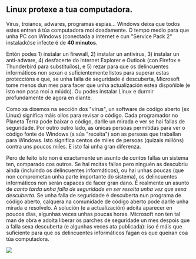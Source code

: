 



<h2>Linux protexe a tua computadora.</h2>

Virus, troianos, adwares, programas espías... Windows deixa que todos estes entren á túa computadora moi doadamente. O tempo medio para que unha PC con Windows (conectada a internet e cun "Service Pack 2" instalado)se infecte é de <b>40 minutos</b>.

Entón podes 1) instalar un firewall, 2) instalar un antivirus, 3) instalar un anti-adware, 4) desfacerte do Internet Explorer e Outlook (con Firefox e Thunderbird para substituílos), e 5) rezar para que os delincuentes informáticos non sexan o suficientemente listos para superar estas proteccións e que, se unha falla de seguridade é descuberta, Microsoft tome menos dun mes para facer que unha actualización estea dispoñible (e isto non pasa moi a miúdo). Ou podes instalar Linux e durmir profundamente de agora en diante.

Como xa dixemos na sección dos "virus", un software de código aberto (ex Linux) significa máis ollos para revisar o código. Cada programador no Planeta Terra pode baixar o código, darlle un mirada e ver se hai fallas de seguridade. Por outro outro lado, as únicas persoas permitidas para ver o código fonte de Windows (a súa "receita") son as persoas que traballan para Windows. Isto significa centos de miles de persoas (quizais millóns) contra uns poucos miles. E isto fai unha gran diferenza.

Pero de feito isto non é exactamente un asunto de <i>cantas</i> fallas un sistema ten, comparado cos outros. Se hai moitas fallas pero ninguén as descubriu aínda (incluíndo os delincuentes informáticos), ou hai unhas poucas (que non comprometan unha parte importante do sistema), os delincuentes informáticos non serán capaces de facer gran dano. É realmente un asunto de <i>canto tarda unha falla de seguridade en ser resolta unha vez que sexa descuberta</i>. Se unha falla de seguridade é descuberta nun programa de código aberto, calquera na comunidade de código aberto pode darlle unha mirada e resolvelo. A solución (e a actualización) adoita aparecer en poucos días, algunhas veces unhas poucas horas. Microsoft non ten tal man de obra e adoita liberar os parches de seguridade un mes despois que a falla sexa descuberta (e algunhas veces ata publicada): iso é máis que suficiente para que os delincuentes informáticos fagan os que queiran coa túa computadora.

<img src="Images/security_thumb.png" />




